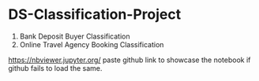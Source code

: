 # DS-Classification-Project

1. Bank Deposit Buyer Classification
2. Online Travel Agency Booking Classification

https://nbviewer.jupyter.org/ paste github link to showcase the notebook if github fails to load the same.
